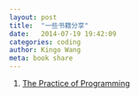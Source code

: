 ```yaml
---
layout: post 
title:  "一些书籍分享"
date:   2014-07-19 19:42:09
categories: coding
author: Kingo Wang
meta: book share
---
```


1.  [The Practice of Programming](/book/The_Practice_of_Programming.pdf)
